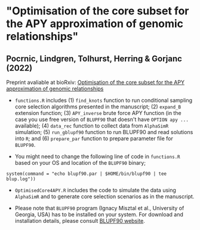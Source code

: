 # "Optimisation of the core subset for the APY approximation of genomic relationships"
## Pocrnic, Lindgren, Tolhurst, Herring & Gorjanc (2022)

Preprint avaliable at bioRxiv: [Optimisation of the core subset for the APY approximation of genomic relationships](https://biorxiv.org/lookup/doi/10.1101/2022.06.06.494931)

- `functions.R` includes (1) `find_knots` function to run conditional sampling core selection algorithms presented in the manuscript; (2) `expand_B` extension function; (3) `APY_inverse` brute force APY function (in the case you use free version of `BLUPF90` that doesn't have `OPTION apy ...` available); (4) `data_rec` function to collect data from `AlphaSimR` simulation; (5) `run_gblupf90` function to run BLUPF90 and read solutions into `R`; and (6) `prepare_par` function to prepare parameter file for `BLUPF90`. 

- You might need to change the following line of code in `functions.R` based on your OS and location of the `BLUPF90` binary;
```
system(command = "echo blupf90.par | $HOME/bin/blupf90 | tee blup.log"))
```

- `OptimisedCore4APY.R` includes the code to simulate the data using `AlphaSimR` and to generate core selection scenarios as in the manuscript. 

- Please note that `BLUPF90` program (Ignacy Misztal et al., University of Georgia, USA) has to be installed on your system. For download and installation details, please consult [BLUPF90 website](http://nce.ads.uga.edu/software/). 
